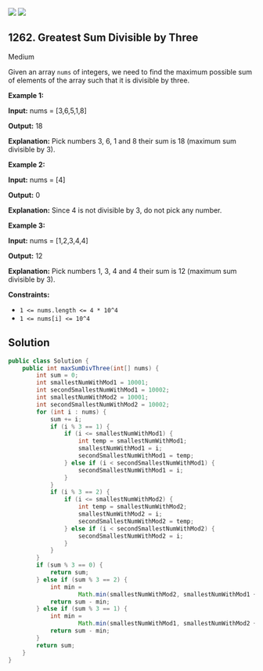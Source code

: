 [![](https://img.shields.io/github/stars/javadev/LeetCode-in-Java?label=Stars&style=flat-square)](https://github.com/javadev/LeetCode-in-Java)
[![](https://img.shields.io/github/forks/javadev/LeetCode-in-Java?label=Fork%20me%20on%20GitHub%20&style=flat-square)](https://github.com/javadev/LeetCode-in-Java/fork)

## 1262\. Greatest Sum Divisible by Three

Medium

Given an array `nums` of integers, we need to find the maximum possible sum of elements of the array such that it is divisible by three.

**Example 1:**

**Input:** nums = [3,6,5,1,8]

**Output:** 18

**Explanation:** Pick numbers 3, 6, 1 and 8 their sum is 18 (maximum sum divisible by 3).

**Example 2:**

**Input:** nums = [4]

**Output:** 0

**Explanation:** Since 4 is not divisible by 3, do not pick any number. 

**Example 3:**

**Input:** nums = [1,2,3,4,4]

**Output:** 12

**Explanation:** Pick numbers 1, 3, 4 and 4 their sum is 12 (maximum sum divisible by 3). 

**Constraints:**

*   `1 <= nums.length <= 4 * 10^4`
*   `1 <= nums[i] <= 10^4`

## Solution

```java
public class Solution {
    public int maxSumDivThree(int[] nums) {
        int sum = 0;
        int smallestNumWithMod1 = 10001;
        int secondSmallestNumWithMod1 = 10002;
        int smallestNumWithMod2 = 10001;
        int secondSmallestNumWithMod2 = 10002;
        for (int i : nums) {
            sum += i;
            if (i % 3 == 1) {
                if (i <= smallestNumWithMod1) {
                    int temp = smallestNumWithMod1;
                    smallestNumWithMod1 = i;
                    secondSmallestNumWithMod1 = temp;
                } else if (i < secondSmallestNumWithMod1) {
                    secondSmallestNumWithMod1 = i;
                }
            }
            if (i % 3 == 2) {
                if (i <= smallestNumWithMod2) {
                    int temp = smallestNumWithMod2;
                    smallestNumWithMod2 = i;
                    secondSmallestNumWithMod2 = temp;
                } else if (i < secondSmallestNumWithMod2) {
                    secondSmallestNumWithMod2 = i;
                }
            }
        }
        if (sum % 3 == 0) {
            return sum;
        } else if (sum % 3 == 2) {
            int min =
                    Math.min(smallestNumWithMod2, smallestNumWithMod1 + secondSmallestNumWithMod1);
            return sum - min;
        } else if (sum % 3 == 1) {
            int min =
                    Math.min(smallestNumWithMod1, smallestNumWithMod2 + secondSmallestNumWithMod2);
            return sum - min;
        }
        return sum;
    }
}
```